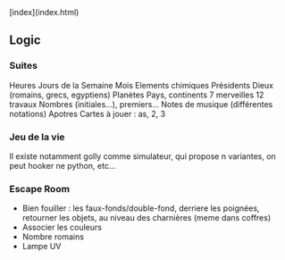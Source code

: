 <head>
  <meta http-equiv="content-type" content="text/html; charset=utf-8" />
</head>
[index](index.html)

## Logic

### Suites
Heures
Jours de la Semaine
Mois
Elements chimiques
Présidents
Dieux (romains, grecs, egyptiens)
Planètes
Pays, continents
7 merveilles
12 travaux
Nombres (initiales...), premiers...
Notes de musique (différentes notations)
Apotres
Cartes à jouer : as, 2, 3

### Jeu de la vie
Il existe notamment golly comme simulateur, qui propose n variantes, on peut hooker ne python, etc...

### Escape Room
- Bien fouiller : les faux-fonds/double-fond, derriere les poignées, retourner les objets, au niveau des charnières (meme dans coffres)
- Associer les couleurs
- Nombre romains
- Lampe UV